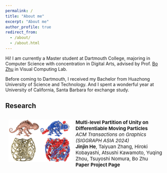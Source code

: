 ```yaml
---
permalink: /
title: "About me"
excerpt: "About me"
author_profile: true
redirect_from: 
  - /about/
  - /about.html
---
```

<style type="text/css">
    #pubContainer{position:relative;}
    #paper{margin-top:20px;padding:10px;border-radius:5px;}
    #paper #paperimg{float:left;width:200px;display:block;margin:0 10px 0 0;padding:0;border:0}
    #paper #paperinfo{margin:0;padding:0;border:0;font-size:15px;}
    #paperinfo a{text-decoration:none;font-weight:700;}
    #abstract{position:relative;border-top:1px solid gray;width:694px;display:none;margin-top:-1px;padding:10px;background:#f0f0f0!important;border-bottom-left-radius:5px;border-bottom-right-radius:5px;font-size:14px;color:#222}
</style>
Hi! I am currently a Master student at Dartmouth College, majoring in Computer Science with concentration in Digital Arts, advised by Prof. [Bo Zhu](https://faculty.cc.gatech.edu/~bozhu/) in Visual Computing Lab.

Before coming to Dartmouth, I received my Bachelor from Huazhong University of Science and Technology. And I spent a wonderful year at University of California, Santa Barbara for exchange study.


## Research 
<p>
  <div id='pubContainer'>
    <div id='paper'>
      <div>
        <img id="paperimg" src="../files/diffmpu/image.png" alt="diffmpu"/>
      </div>
      <div id='paperinfo'>
        <b>Multi-level Partition of Unity on Differentiable Moving Particles</b><br />
        <i>ACM Transactions on Graphics (SIGGRAPH ASIA 2024)</i><br />
        <b>Jinjin He</b>, Taiyuan Zhang, Hiroki Kobayashi, Atsushi Kawamoto, Yuqing Zhou, Tsuyoshi Nomura, Bo Zhu<br />
        <a nonsmooth="1" href="../files/diffmpu/SASIA_2024__Particle_PU (5).pdf" class="">Paper</a>
        <a nonsmooth="1" href="https://jinjinhe2001.github.io/diffmpu-page/index.html" class="">Project Page</a>
      </div>
    </div>
  </div>
</p>
<!-- Projects
======

{% include base_path %} -->

## Projects
I’ve worked on a range of projects, from computer graphics and game development to compilers and more. Check out [Projects](https://jinjinhe2001.github.io/projects/) to explore my work in detail.
![projects](/images/simulations.png)
<!-- {% for post in site.projects reversed %}
  {% include archive-single.html %}
{% endfor %} -->



